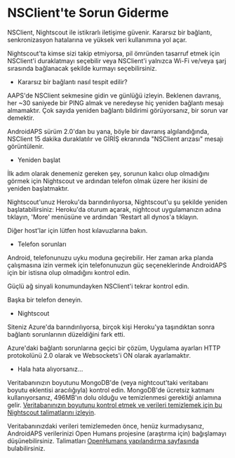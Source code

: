 # NSClient'te Sorun Giderme

NSClient, Nightscout ile istikrarlı iletişime güvenir. Kararsız bir bağlantı, senkronizasyon hatalarına ve yüksek veri kullanımına yol açar.

Nightscout'ta kimse sizi takip etmiyorsa, pil ömründen tasarruf etmek için NSClient'i duraklatmayı seçebilir veya NSClient'i yalnızca Wi-Fi ve/veya şarj sırasında bağlanacak şekilde kurmayı seçebilirsiniz.

* Kararsız bir bağlantı nasıl tespit edilir?

AAPS'de NSClient sekmesine gidin ve günlüğü izleyin. Beklenen davranış, her ~30 saniyede bir PING almak ve neredeyse hiç yeniden bağlantı mesajı almamaktır. Çok sayıda yeniden bağlantı bildirimi görüyorsanız, bir sorun var demektir.

AndroidAPS sürüm 2.0'dan bu yana, böyle bir davranış algılandığında, NSClient 15 dakika duraklatılır ve GİRİŞ ekranında "NSClient arızası" mesajı görüntülenir.

* Yeniden başlat

İlk adım olarak denemeniz gereken şey, sorunun kalıcı olup olmadığını görmek için Nightscout ve ardından telefon olmak üzere her ikisini de yeniden başlatmaktır.

Nightscout'unuz Heroku'da barındırılıyorsa, Nightscout'u şu şekilde yeniden başlatabilirsiniz: Heroku'da oturum açarak, nightcout uygulamanızın adına tıklayın, 'More' menüsüne ve ardından 'Restart all dynos'a tıklayın.

Diğer host'lar için lütfen host kılavuzlarına bakın.

* Telefon sorunları

Android, telefonunuzu uyku moduna geçirebilir. Her zaman arka planda çalışmasına izin vermek için telefonunuzun güç seçeneklerinde AndroidAPS için bir istisna olup olmadığını kontrol edin.

Güçlü ağ sinyali konumundayken NSClient'i tekrar kontrol edin.

Başka bir telefon deneyin.

* Nightscout

Siteniz Azure'da barındırılıyorsa, birçok kişi Heroku'ya taşındıktan sonra bağlantı sorunlarının düzeldiğini fark etti.

Azure'daki bağlantı sorunlarına geçici bir çözüm, Uygulama ayarları HTTP protokolünü 2.0 olarak ve Websockets'i ON olarak ayarlamaktır.

* Hala hata alıyorsanız...

Veritabanınızın boyutunu MongoDB'de (veya nightcout'taki veritabanı boyutu eklentisi aracılığıyla) kontrol edin. MongoDB'de ücretsiz katmanı kullanıyorsanız, 496MB'ın dolu olduğu ve temizlenmesi gerektiği anlamına gelir. [Veritabanınızın boyutunu kontrol etmek ve verileri temizlemek için bu Nightscout talimatlarını izleyin](https://nightscout.github.io/troubleshoot/troublehoot/#database-full).

Veritabanınızdaki verileri temizlemeden önce, henüz kurmadıysanız, AndroidAPS verilerinizi Open Humans projesine (araştırma için) bağışlamayı düşünebilirsiniz. Talimatları [OpenHumans yapılandırma sayfasında](../Configuration/OpenHumans) bulabilirsiniz.